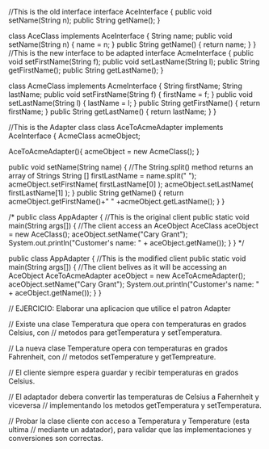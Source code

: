 //This is the old interface
interface AceInterface {
  public void setName(String n);
  public String getName();
}

class AceClass implements AceInterface  {
  String name;
  public void setName(String n) {
    name = n;
  }
  public String getName() {
    return name;
  }
}
//This is the new interface to be adapted
interface AcmeInterface {
  public void setFirstName(String f);
  public void setLastName(String l);
  public String getFirstName();
  public String getLastName();
}

class AcmeClass implements AcmeInterface {
  String firstName;
  String lastName;
  public void setFirstName(String f) {
    firstName = f;
  }
  public void setLastName(String l) {
    lastName = l;
  }
  public String getFirstName() {
    return firstName;
  }
  public String getLastName() {
    return lastName;
  }
}

//This is the Adapter class
class AceToAcmeAdapter implements AceInterface {
  AcmeClass acmeObject;

  AceToAcmeAdapter(){
    acmeObject = new AcmeClass();
  }

  public void setName(String name) {
    //The String.split() method returns an array of Strings
    String [] firstLastName = name.split(" ");
    acmeObject.setFirstName( firstLastName[0] );
    acmeObject.setLastName( firstLastName[1] );
  }
  public String getName() {
    return acmeObject.getFirstName()+" " +acmeObject.getLastName();
  }
}

/*
public class AppAdapter { //This is the original client
  public static void main(String args[]) {
    //The client access an AceObject
    AceClass aceObject = new AceClass();
    aceObject.setName("Cary Grant");
    System.out.println("Customer's name: " + aceObject.getName());
  }
}
*/

public class AppAdapter { //This is the modified client
  public static void main(String args[]) {
    //The client belives as it will be accessing an AceObject
    AceToAcmeAdapter aceObject = new AceToAcmeAdapter();
    aceObject.setName("Cary Grant");
    System.out.println("Customer's name: " + aceObject.getName());
  }
}

// EJERCICIO: Elaborar una aplicacion que utilice el patron Adapter

// Existe una clase Temperatura que opera con temperaturas en grados Celsius, con
// metodos para getTemperatura y setTemperatura.

// La nueva clase Temperature opera con temperaturas en grados Fahrenheit, con
// metodos setTemperature y getTempreature.

// El cliente siempre espera guardar y recibir temperaturas en grados Celsius.

// El adaptador debera convertir las temperaturas de Celsius a Fahernheit y viceversa
// implementando los metodos getTemperatura y setTemperatura.

// Probar la clase cliente con acceso a Temperatura y Temperature (esta ultima
// mediante un adatador), para validar que las implementaciones y conversiones son correctas.

